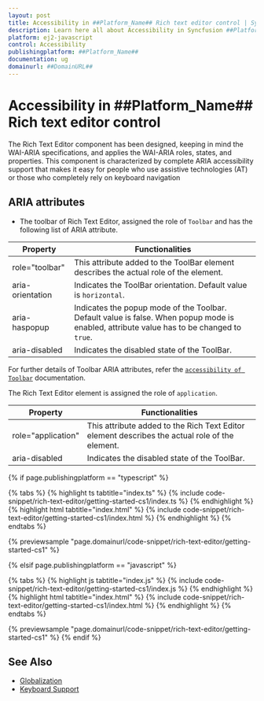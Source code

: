 ```yaml
---
layout: post
title: Accessibility in ##Platform_Name## Rich text editor control | Syncfusion
description: Learn here all about Accessibility in Syncfusion ##Platform_Name## Rich text editor control of Syncfusion Essential JS 2 and more.
platform: ej2-javascript
control: Accessibility 
publishingplatform: ##Platform_Name##
documentation: ug
domainurl: ##DomainURL##
---
```


# Accessibility in ##Platform_Name## Rich text editor control

The Rich Text Editor component has been designed, keeping in mind the WAI-ARIA specifications, and applies the WAI-ARIA roles, states, and properties. This component is characterized by complete ARIA accessibility support that makes it easy for people who use assistive technologies (AT) or those who completely rely on keyboard navigation

## ARIA attributes

* The toolbar of Rich Text Editor, assigned the role of `Toolbar` and has the following list of ARIA attribute.

| **Property** | **Functionalities** |
| --- | --- |
| role="toolbar" | This attribute added to the ToolBar element describes the actual role of the element. |
| aria-orientation     | Indicates the ToolBar orientation. Default value is `horizontal`. |
| aria-haspopup       | Indicates the popup mode of the Toolbar. Default value is false. When popup mode is enabled,  attribute value has to be changed to `true`. | |
| aria-disabled       | Indicates the disabled state of the ToolBar. |

For further details of Toolbar ARIA attributes, refer the  [`accessibility of Toolbar`](../../toolbar/accessibility) documentation.

The Rich Text Editor element is assigned the role of `application`.

| **Property** | **Functionalities** |
| --- | --- |
| role="application" | This attribute added to the Rich Text Editor element describes the actual role of the element. |
| aria-disabled       | Indicates the disabled state of the ToolBar. |

{% if page.publishingplatform == "typescript" %}

 {% tabs %}
{% highlight ts tabtitle="index.ts" %}
{% include code-snippet/rich-text-editor/getting-started-cs1/index.ts %}
{% endhighlight %}
{% highlight html tabtitle="index.html" %}
{% include code-snippet/rich-text-editor/getting-started-cs1/index.html %}
{% endhighlight %}
{% endtabs %}
        
{% previewsample "page.domainurl/code-snippet/rich-text-editor/getting-started-cs1" %}

{% elsif page.publishingplatform == "javascript" %}

{% tabs %}
{% highlight js tabtitle="index.js" %}
{% include code-snippet/rich-text-editor/getting-started-cs1/index.js %}
{% endhighlight %}
{% highlight html tabtitle="index.html" %}
{% include code-snippet/rich-text-editor/getting-started-cs1/index.html %}
{% endhighlight %}
{% endtabs %}

{% previewsample "page.domainurl/code-snippet/rich-text-editor/getting-started-cs1" %}
{% endif %}

## See Also

* [Globalization](/rich-text-editor/globalization.html)
* [Keyboard Support](./keyboard-support/#html-formation-key-config-list)